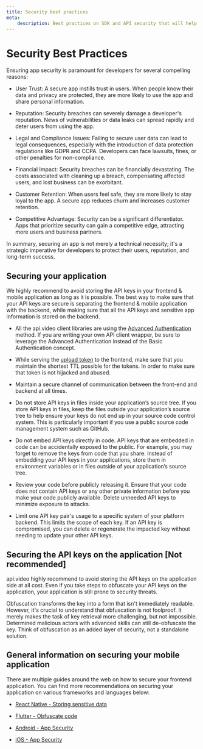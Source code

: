 ```yaml
---
title: Security best practices
meta:
    description: Best practices on SDK and API security that will help secure your application and protect your users.
---
```


# Security Best Practices

Ensuring app security is paramount for developers for several compelling reasons:

* User Trust: A secure app instills trust in users. When people know their data and privacy are protected, they are more likely to use the app and share personal information.

* Reputation: Security breaches can severely damage a developer's reputation. News of vulnerabilities or data leaks can spread rapidly and deter users from using the app.

* Legal and Compliance Issues: Failing to secure user data can lead to legal consequences, especially with the introduction of data protection regulations like GDPR and CCPA. Developers can face lawsuits, fines, or other penalties for non-compliance.

* Financial Impact: Security breaches can be financially devastating. The costs associated with cleaning up a breach, compensating affected users, and lost business can be exorbitant.

* Customer Retention: When users feel safe, they are more likely to stay loyal to the app. A secure app reduces churn and increases customer retention.

* Competitive Advantage: Security can be a significant differentiator. Apps that prioritize security can gain a competitive edge, attracting more users and business partners.

In summary, securing an app is not merely a technical necessity; it's a strategic imperative for developers to protect their users, reputation, and long-term success.

## Securing your application

We highly recommend to avoid storing the API keys in your frontend & mobile application as long as it is possible. The best way to make sure that your API keys are secure is separating the frontend & mobile application with the backend, while making sure that all the API keys and sensitive app information is stored on the backend.

* All the api.video client libraries are using the [Advanced Authentication](https://docs.api.video/reference/disposable-bearer-token-authentication) method. If you are writing your own API client wrapper, be sure to leverage the Advanced Authentication instead of the Basic Authentication concept.

* While serving the [upload token](https://docs.api.video/vod/delegated-upload-tokens) to the frontend, make sure that you maintain the shortest TTL possible for the tokens. In order to make sure that token is not hijacked and abused.

* Maintain a secure channel of communication between the front-end and backend at all times.

* Do not store API keys in files inside your application’s source tree. If you store API keys in files, keep the files outside your application’s source tree to help ensure your keys do not end up in your source code control system. This is particularly important if you use a public source code management system such as GitHub.

* Do not embed API keys directly in code. API keys that are embedded in code can be accidentally exposed to the public. For example, you may forget to remove the keys from code that you share. Instead of embedding your API keys in your applications, store them in environment variables or in files outside of your application’s source tree.

* Review your code before publicly releasing it. Ensure that your code does not contain API keys or any other private information before you make your code publicly available.
Delete unneeded API keys to minimize exposure to attacks.

* Limit one API key pair's usage to a specific system of your platform backend. This limits the scope of each key. If an API key is compromised, you can delete or regenerate the impacted key without needing to update your other API keys.


## Securing the API keys on the application [Not recommended]

<Callout pad="2" type="warning">
api.video highly recommend to avoid storing the API keys on the application side at all cost. Even if you take steps to obfuscate your API keys on the application, your application is still prone to security threats.
</Callout>

Obfuscation transforms the key into a form that isn't immediately readable. However, it's crucial to understand that obfuscation is not foolproof. It merely makes the task of key retrieval more challenging, but not impossible. Determined malicious actors with advanced skills can still de-obfuscate the key. Think of obfuscation as an added layer of security, not a standalone solution.

## General information on securing your mobile application

There are multiple guides around the web on how to secure your frontend application. You can find more recommendations on securing your application on various frameworks and languages below:

* [React Native - Storing sensitive data](https://reactnative.dev/docs/security#storing-sensitive-info)

* [Flutter - Obfuscate code](https://docs.flutter.dev/deployment/obfuscate)

* [Android - App Security](https://developer.android.com/privacy-and-security/security-tips)

* [iOS - App Security](https://developer.apple.com/documentation/security)